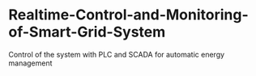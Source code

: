 # Realtime-Control-and-Monitoring-of-Smart-Grid-System
 Control of the system with PLC and SCADA for automatic energy  management 
